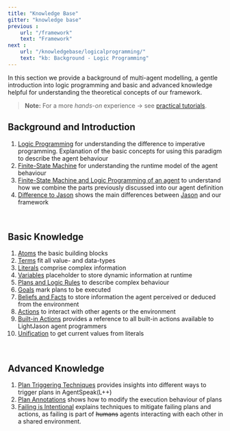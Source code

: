 ```yaml
---
title: "Knowledge Base"
gitter: "knowledge base"
previous :
    url: "/framework"
    text: "Framework"
next :
    url: "/knowledgebase/logicalprogramming/"
    text: "kb: Background - Logic Programming"
---
```


In this section we provide a background of multi-agent modelling, a gentle introduction into logic programming and basic and advanced knowledge helpful for understanding the theoretical concepts of our framework.

> **Note:** For a more *hands-on* experience $\to$ see [practical tutorials](/tutorials).

## Background and Introduction
  1. [Logic Programming](logicalprogramming) for understanding the difference to imperative programming. Explanation of the basic concepts for using this paradigm to describe the agent behaviour
  2. [Finite-State Machine](finitestatemachine) for understanding the runtime model of the agent behaviour
  3. [Finite-State Machine and Logic Programming of an agent](agent) to understand how we combine the parts previously discussed into our agent definition
  4. [Difference to Jason](differencetojason) shows the main differences between [Jason](http://jason.sourceforge.net) and our framework


<br>

## Basic Knowledge
  1. [Atoms](atoms) the basic building blocks
  2. [Terms](terms) fit all value- and data-types
  3. [Literals](literals) comprise complex information
  4. [Variables](variables) placeholder to store dynamic information at runtime
  5. [Plans and Logic Rules](plansandrules) to describe complex behaviour
  6. [Goals](goals) mark plans to be executed
  7. [Beliefs and Facts](beliefsandfacts) to store information the agent perceived or deduced from the environment
  8. [Actions](actions) to interact with other agents or the environment
  9. [Built-in Actions](builtinactions) provides a reference to all built-in actions available to LightJason agent programmers
  10. [Unification](unification) to get current values from literals

<br>

## Advanced Knowledge
  1. [Plan Triggering Techniques](triggering) provides insights into different ways to trigger plans in AgentSpeak(L++)
  2. [Plan Annotations](annotations) shows how to modify the execution behaviour of plans
  3. [Failing is Intentional](failing) explains techniques to mitigate failing plans and actions, as failing is part of ~~humans~~ agents interacting with each other in a shared environment.